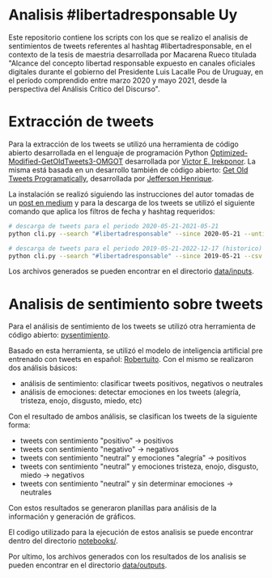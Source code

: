 # Analisis #libertadresponsable Uy

Este repositorio contiene los scripts con los que se realizo el analisis de sentimientos de tweets referentes al hashtag #libertadresponsable, en el contexto de la tesis de maestria desarrollada por Macarena Rueco titulada "Alcance del concepto libertad responsable expuesto en canales oficiales digitales durante el gobierno del Presidente Luis Lacalle Pou de Uruguay, en el período comprendido entre marzo 2020 y mayo 2021, desde la perspectiva del Análisis Crítico del Discurso".

# Extracción de tweets

Para la extracción de los tweets se utilizó una herramienta de código abierto desarrollada en el lenguaje de programación Python [Optimized-Modified-GetOldTweets3-OMGOT](https://github.com/marquisvictor/Optimized-Modified-GetOldTweets3-OMGOT) desarrollada por [Victor E. Irekponor](https://github.com/marquisvictor). La misma está basada en un desarrollo también de código abierto: [Get Old Tweets Programatically](https://github.com/Jefferson-Henrique/GetOldTweets-python), desarrollada por [Jefferson Henrique](https://github.com/Jefferson-Henrique).

La instalación se realizó siguiendo las instrucciones del autor tomadas de un [post en medium](https://medium.com/analytics-vidhya/twitter-data-mining-mining-twitter-data-without-api-keys-a2a2bd3f11c) y para la descarga de los tweets se utilizó el siguiente comando que aplica los filtros de fecha y hashtag requeridos:

```bash
# descarga de tweets para el periodo 2020-05-21-2021-05-21
python cli.py --search "#libertadresponsable" --since 2020-05-21 --until 2021-05-21 --csv -o tweets_libertad_responsable.csv

# descarga de tweets para el periodo 2019-05-21-2022-12-17 (historico)
python cli.py --search "#libertadresponsable" --since 2019-05-21 --csv -o tweets_libertad_responsable_historico.csv

```

Los archivos generados se pueden encontrar en el directorio [data/inputs](data/inputs).

# Analisis de sentimiento sobre tweets

Para el análisis de sentimiento de los tweets se utilizó otra herramienta de código abierto: [pysentimiento](https://github.com/pysentimiento/pysentimiento).

Basado en esta herramienta, se utilizó el modelo de inteligencia artificial pre entrenado con tweets en español: [Robertuito](https://github.com/pysentimiento/robertuito/tree/main). Con el mismo se realizaron dos análisis básicos:

- análisis de sentimiento: clasificar tweets positivos, negativos o neutrales
- análisis de emociones: detectar emociones en los tweets (alegría, tristeza, enojo, disgusto, miedo, etc)

Con el resultado de ambos análisis, se clasifican los tweets de la siguiente forma:
- tweets con sentimiento "positivo" -> positivos
- tweets con sentimiento "negativo" -> negativos
- tweets con sentimiento "neutral" y emociones "alegría" -> positivos
- tweets con sentimiento "neutral" y emociones tristeza, enojo, disgusto, miedo -> negativos
- tweets con sentimiento "neutral" y sin determinar emociones -> neutrales

Con estos resultados se generaron planillas para análisis de la información y generación de gráficos.

El codigo utilizado para la ejecución de estos analisis se puede encontrar dentro del directorio [notebooks/](notebooks/).

Por ultimo, los archivos generados con los resultados de los analisis se pueden encontrar en el directorio [data/outputs](data/outputs).
